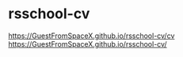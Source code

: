 # rsschool-cv
https://GuestFromSpaceX.github.io/rsschool-cv/cv
https://GuestFromSpaceX.github.io/rsschool-cv/